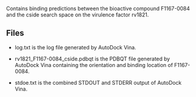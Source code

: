 Contains binding predictions between the bioactive compound F1167-0084 and the cside search space on the virulence factor rv1821.

## Files

- log.txt is the log file generated by AutoDock Vina.

- rv1821_F1167-0084_cside.pdbqt is the PDBQT file generated by AutoDock Vina containing the orientation and binding location of F1167-0084.

- stdoe.txt is the combined STDOUT and STDERR output of AutoDock Vina.


